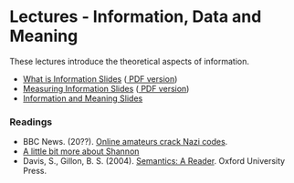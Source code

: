 Lectures - Information, Data and Meaning
========================================

These lectures introduce the theoretical aspects of information. 

- <a target="_blank" href="information.html" file="html"> What is Information Slides</a> (<a href="information.pdf" file="print"> PDF version</a>)
- <a target="_blank" href="theory.html" file="html"> Measuring Information Slides</a> (<a href="theory.pdf" file="print"> PDF version</a>)
- <a target="_blank" href="meaning.html" file="html"> Information and Meaning Slides</a>

### Readings
- BBC News. (20??). [Online amateurs crack Nazi codes](http://news.bbc.co.uk/2/hi/technology/4763854.stm).
- [A little bit more about Shannon](https://www.youtube.com/watch?v=z2Whj_nL-x8)
- Davis, S., Gillon, B. S. (2004). [Semantics: A Reader](http://site.ebrary.com/lib/unimelb/reader.action?docID=10254380). Oxford University Press.

